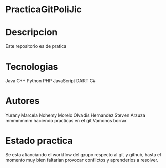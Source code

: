 # PracticaGitPoliJic

# Descripcion

Este repositorio es de pratica

# Tecnologias

Java
C++
Python
PHP
JavaScript
DART
C#

# Autores

Yurany Marcela
Nohemy Morelo
Olvadis Hernandez
Steven Arzuza
mmmmmmm
haciendo practicas en el git
Vamonos 
borrar


# Estado practica

Se esta afianciando el workflow del grupo respecto al git y github, hasta el momento muy bien faltarian provocar conflictos y aprenderlos a resolver.
